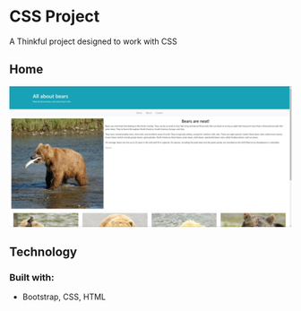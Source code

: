 # CSS Project

A Thinkful project designed to work with CSS

## Home

![](images/Home1.jpg)

## Technology

### Built with:
* Bootstrap, CSS, HTML
